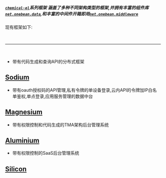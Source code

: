 ##### [`chemical-el`](https://github.com/0nebean/chemical-el)系列框架 涵盖了多种不同架构类型的框架,并拥有丰富的组件库[`net.onebean.data`](https://github.com/0nebean/net.onebean.data),和丰富的中间件开箱即用[`net.onebean.middleware`](https://github.com/0nebean/net.onebean.middleware)
现有框架如下:

<br/>

---

<br/>


* 带有代码生成和查询API的分布式框架
## [Sodium](https://0nebean.github.io/Sodium/) 


* 带有oauth授权码的API管理,私有令牌的单设备登录,云内API的令牌加IP白名单鉴权,单点登录,应用服务管理的数据中台
## [Magnesium](https://0nebean.github.io/Magnesium/) 



* 带有权限控制和代码生成的TMA架构后台管理系统
## [Aluminium](https://0nebean.github.io/Aluminium/) 


* 带有权限控制的SaaS后台管理系统
## [Silicon](https://0nebean.github.io/Silicon/) 





